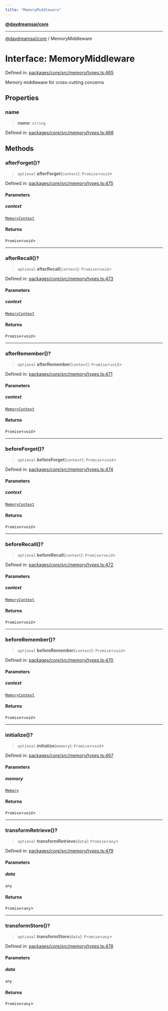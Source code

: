 ```yaml
---
title: "MemoryMiddleware"
---
```


[**@daydreamsai/core**](./api-reference.md)

***

[@daydreamsai/core](./api-reference.md) / MemoryMiddleware

# Interface: MemoryMiddleware

Defined in: [packages/core/src/memory/types.ts:465](https://github.com/dojoengine/daydreams/blob/bbf75946e0d6d99fbdde4cebb2f8a4e8926724f1/packages/core/src/memory/types.ts#L465)

Memory middleware for cross-cutting concerns

## Properties

### name

> **name**: `string`

Defined in: [packages/core/src/memory/types.ts:466](https://github.com/dojoengine/daydreams/blob/bbf75946e0d6d99fbdde4cebb2f8a4e8926724f1/packages/core/src/memory/types.ts#L466)

## Methods

### afterForget()?

> `optional` **afterForget**(`context`): `Promise`\<`void`\>

Defined in: [packages/core/src/memory/types.ts:475](https://github.com/dojoengine/daydreams/blob/bbf75946e0d6d99fbdde4cebb2f8a4e8926724f1/packages/core/src/memory/types.ts#L475)

#### Parameters

##### context

[`MemoryContext`](./MemoryContext.md)

#### Returns

`Promise`\<`void`\>

***

### afterRecall()?

> `optional` **afterRecall**(`context`): `Promise`\<`void`\>

Defined in: [packages/core/src/memory/types.ts:473](https://github.com/dojoengine/daydreams/blob/bbf75946e0d6d99fbdde4cebb2f8a4e8926724f1/packages/core/src/memory/types.ts#L473)

#### Parameters

##### context

[`MemoryContext`](./MemoryContext.md)

#### Returns

`Promise`\<`void`\>

***

### afterRemember()?

> `optional` **afterRemember**(`context`): `Promise`\<`void`\>

Defined in: [packages/core/src/memory/types.ts:471](https://github.com/dojoengine/daydreams/blob/bbf75946e0d6d99fbdde4cebb2f8a4e8926724f1/packages/core/src/memory/types.ts#L471)

#### Parameters

##### context

[`MemoryContext`](./MemoryContext.md)

#### Returns

`Promise`\<`void`\>

***

### beforeForget()?

> `optional` **beforeForget**(`context`): `Promise`\<`void`\>

Defined in: [packages/core/src/memory/types.ts:474](https://github.com/dojoengine/daydreams/blob/bbf75946e0d6d99fbdde4cebb2f8a4e8926724f1/packages/core/src/memory/types.ts#L474)

#### Parameters

##### context

[`MemoryContext`](./MemoryContext.md)

#### Returns

`Promise`\<`void`\>

***

### beforeRecall()?

> `optional` **beforeRecall**(`context`): `Promise`\<`void`\>

Defined in: [packages/core/src/memory/types.ts:472](https://github.com/dojoengine/daydreams/blob/bbf75946e0d6d99fbdde4cebb2f8a4e8926724f1/packages/core/src/memory/types.ts#L472)

#### Parameters

##### context

[`MemoryContext`](./MemoryContext.md)

#### Returns

`Promise`\<`void`\>

***

### beforeRemember()?

> `optional` **beforeRemember**(`context`): `Promise`\<`void`\>

Defined in: [packages/core/src/memory/types.ts:470](https://github.com/dojoengine/daydreams/blob/bbf75946e0d6d99fbdde4cebb2f8a4e8926724f1/packages/core/src/memory/types.ts#L470)

#### Parameters

##### context

[`MemoryContext`](./MemoryContext.md)

#### Returns

`Promise`\<`void`\>

***

### initialize()?

> `optional` **initialize**(`memory`): `Promise`\<`void`\>

Defined in: [packages/core/src/memory/types.ts:467](https://github.com/dojoengine/daydreams/blob/bbf75946e0d6d99fbdde4cebb2f8a4e8926724f1/packages/core/src/memory/types.ts#L467)

#### Parameters

##### memory

[`Memory`](./Memory.md)

#### Returns

`Promise`\<`void`\>

***

### transformRetrieve()?

> `optional` **transformRetrieve**(`data`): `Promise`\<`any`\>

Defined in: [packages/core/src/memory/types.ts:479](https://github.com/dojoengine/daydreams/blob/bbf75946e0d6d99fbdde4cebb2f8a4e8926724f1/packages/core/src/memory/types.ts#L479)

#### Parameters

##### data

`any`

#### Returns

`Promise`\<`any`\>

***

### transformStore()?

> `optional` **transformStore**(`data`): `Promise`\<`any`\>

Defined in: [packages/core/src/memory/types.ts:478](https://github.com/dojoengine/daydreams/blob/bbf75946e0d6d99fbdde4cebb2f8a4e8926724f1/packages/core/src/memory/types.ts#L478)

#### Parameters

##### data

`any`

#### Returns

`Promise`\<`any`\>
